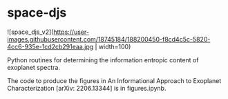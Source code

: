 # space-djs

![space_djs_v2](https://user-images.githubusercontent.com/18745184/188200450-f8cd4c5c-5820-4cc6-935e-1cd2cb291eaa.jpg | width=100)

Python routines for determining the information entropic content of exoplanet spectra. 

The code to produce the figures in An Informational Approach to Exoplanet Characterization [arXiv: 2206.13344] is in figures.ipynb.

